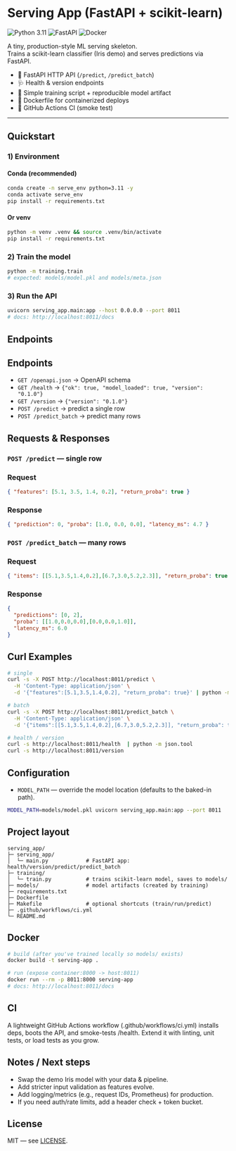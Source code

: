 # Serving App (FastAPI + scikit-learn)
![Python 3.11](https://img.shields.io/badge/Python-3.11-blue)
![FastAPI](https://img.shields.io/badge/FastAPI-ready-teal)
![Docker](https://img.shields.io/badge/Docker-ready-informational)

A tiny, production-style ML serving skeleton.  
Trains a scikit-learn classifier (Iris demo) and serves predictions via FastAPI.

- 🚀 FastAPI HTTP API (`/predict`, `/predict_batch`)
- 🩺 Health & version endpoints
- 🧪 Simple training script + reproducible model artifact
- 🐳 Dockerfile for containerized deploys
- 🤖 GitHub Actions CI (smoke test)

---

## Quickstart

### 1) Environment

#### Conda (recommended)
```bash
conda create -n serve_env python=3.11 -y
conda activate serve_env
pip install -r requirements.txt
```
#### Or venv
```bash
python -m venv .venv && source .venv/bin/activate
pip install -r requirements.txt
```
### 2) Train the model
```bash
python -m training.train
# expected: models/model.pkl and models/meta.json
```
### 3) Run the API
```bash
uvicorn serving_app.main:app --host 0.0.0.0 --port 8011
# docs: http://localhost:8011/docs
```
## Endpoints
## Endpoints

- `GET /openapi.json` → OpenAPI schema
- `GET /health`  → `{"ok": true, "model_loaded": true, "version": "0.1.0"}`
- `GET /version` → `{"version": "0.1.0"}`
- `POST /predict` → predict a single row
- `POST /predict_batch` → predict many rows

## Requests & Responses

### `POST /predict` — single row

### Request
```json
{ "features": [5.1, 3.5, 1.4, 0.2], "return_proba": true }
```

### Response
```json
{ "prediction": 0, "proba": [1.0, 0.0, 0.0], "latency_ms": 4.7 }
```

### `POST /predict_batch` — many rows


### Request
```json
{ "items": [[5.1,3.5,1.4,0.2],[6.7,3.0,5.2,2.3]], "return_proba": true }
```

### Response
```json
{
  "predictions": [0, 2],
  "proba": [[1.0,0.0,0.0],[0.0,0.0,1.0]],
  "latency_ms": 6.0
}
```

## Curl Examples
```bash
# single
curl -s -X POST http://localhost:8011/predict \
  -H 'Content-Type: application/json' \
  -d '{"features":[5.1,3.5,1.4,0.2], "return_proba": true}' | python -m json.tool

# batch
curl -s -X POST http://localhost:8011/predict_batch \
  -H 'Content-Type: application/json' \
  -d '{"items":[[5.1,3.5,1.4,0.2],[6.7,3.0,5.2,2.3]], "return_proba": true}' | python -m json.tool

# health / version
curl -s http://localhost:8011/health  | python -m json.tool
curl -s http://localhost:8011/version
```

## Configuration
- `MODEL_PATH` — override the model location (defaults to the baked-in path).
```bash
MODEL_PATH=models/model.pkl uvicorn serving_app.main:app --port 8011
```

## Project layout
```text
serving_app/
├─ serving_app/
│  └─ main.py            # FastAPI app: health/version/predict/predict_batch
├─ training/
│  └─ train.py           # trains scikit-learn model, saves to models/
├─ models/               # model artifacts (created by training)
├─ requirements.txt
├─ Dockerfile
├─ Makefile              # optional shortcuts (train/run/predict)
├─ .github/workflows/ci.yml
└─ README.md
```

## Docker
```bash
# build (after you've trained locally so models/ exists)
docker build -t serving-app .

# run (expose container:8000 -> host:8011)
docker run --rm -p 8011:8000 serving-app
# docs: http://localhost:8011/docs
```

## CI

A lightweight GitHub Actions workflow (.github/workflows/ci.yml) installs deps, boots the API, and smoke-tests /health. Extend it with linting, unit tests, or load tests as you grow.

## Notes / Next steps
- Swap the demo Iris model with your data & pipeline.
- Add stricter input validation as features evolve.
- Add logging/metrics (e.g., request IDs, Prometheus) for production.
- If you need auth/rate limits, add a header check + token bucket.














## License
MIT — see [LICENSE](LICENSE).
